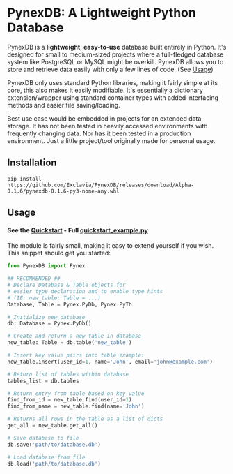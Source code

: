 # PynexDB: A Lightweight Python Database 

PynexDB is a **lightweight**, **easy-to-use** database built entirely in Python. It's designed for small to medium-sized projects where a full-fledged database system like PostgreSQL or MySQL might be overkill. PynexDB allows you to store and retrieve data easily with only a few lines of code. (See [Usage](#usage))

PynexDB only uses standard Python libraries, making it fairly simple at its core, this also makes it easily modifiable. It's essentially a dictionary extension/wrapper using standard container types with added interfacing methods and easier file saving/loading.

Best use case would be embedded in projects for an extended data storage. It has not been tested in heavily accessed environments with frequently changing data. Nor has it been tested in a production environment. Just a little project/tool originally made for personal usage.


## Installation

```
pip install https://github.com/Exclavia/PynexDB/releases/download/Alpha-0.1.6/pynexdb-0.1.6-py3-none-any.whl
```


## Usage

#### See the [Quickstart](docs/quick-start.md) - Full [quickstart_example.py](bin/quickstart_example.py)

The module is fairly small, making it easy to extend yourself if you wish. This snippet should get you started:

```python
from PynexDB import Pynex

## RECOMMENDED ##
# Declare Database & Table objects for
# easier type declaration and to enable type hints
# (IE: new_table: Table = ...)
Database, Table = Pynex.PyDb, Pynex.PyTb

# Initialize new database
db: Database = Pynex.PyDb()

# Create and return a new table in database
new_table: Table = db.table('new_table')

# Insert key value pairs into table example:
new_table.insert(user_id=1, name='John', email='john@example.com')

# Return list of tables within database
tables_list = db.tables

# Return entry from table based on key value
find_from_id = new_table.find(user_id=1)
find_from_name = new_table.find(name='John')

# Returns all rows in the table as a list of dicts
get_all = new_table.get_all()

# Save database to file
db.save('path/to/database.db')

# Load database from file
db.load('path/to/database.db')
```

